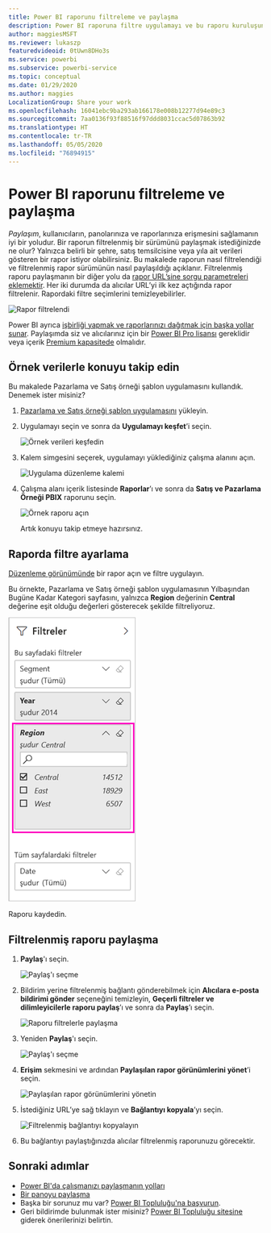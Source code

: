```yaml
---
title: Power BI raporunu filtreleme ve paylaşma
description: Power BI raporuna filtre uygulamayı ve bu raporu kuruluşunuzdaki iş arkadaşlarınızla paylaşmayı öğrenin.
author: maggiesMSFT
ms.reviewer: lukaszp
featuredvideoid: 0tUwn8DHo3s
ms.service: powerbi
ms.subservice: powerbi-service
ms.topic: conceptual
ms.date: 01/29/2020
ms.author: maggies
LocalizationGroup: Share your work
ms.openlocfilehash: 16041ebc9ba293ab166178e008b12277d94e89c3
ms.sourcegitcommit: 7aa0136f93f88516f97ddd8031ccac5d07863b92
ms.translationtype: HT
ms.contentlocale: tr-TR
ms.lasthandoff: 05/05/2020
ms.locfileid: "76894915"
---
```

# <a name="filter-and-share-a-power-bi-report"></a>Power BI raporunu filtreleme ve paylaşma
*Paylaşım*, kullanıcıların, panolarınıza ve raporlarınıza erişmesini sağlamanın iyi bir yoludur. Bir raporun filtrelenmiş bir sürümünü paylaşmak istediğinizde ne olur? Yalnızca belirli bir şehre, satış temsilcisine veya yıla ait verileri gösteren bir rapor istiyor olabilirsiniz. Bu makalede raporun nasıl filtrelendiği ve filtrelenmiş rapor sürümünün nasıl paylaşıldığı açıklanır. Filtrelenmiş raporu paylaşmanın bir diğer yolu da [rapor URL’sine sorgu parametreleri eklemektir](service-url-filters.md). Her iki durumda da alıcılar URL’yi ilk kez açtığında rapor filtrelenir. Rapordaki filtre seçimlerini temizleyebilirler.

![Rapor filtrelendi](media/service-share-reports/power-bi-share-filter-pane-report.png)

Power BI ayrıca [işbirliği yapmak ve raporlarınızı dağıtmak için başka yollar sunar](service-how-to-collaborate-distribute-dashboards-reports.md). Paylaşımda siz ve alıcılarınız için bir [Power BI Pro lisansı](service-features-license-type.md) gereklidir veya içerik [Premium kapasitede](service-premium-what-is.md) olmalıdır. 

## <a name="follow-along-with-sample-data"></a>Örnek verilerle konuyu takip edin

Bu makalede Pazarlama ve Satış örneği şablon uygulamasını kullandık. Denemek ister misiniz? 

1. [Pazarlama ve Satış örneği şablon uygulamasını](https://appsource.microsoft.com/product/power-bi/microsoft-retail-analysis-sample.salesandmarketingsample?tab=Overview) yükleyin.
2. Uygulamayı seçin ve sonra da **Uygulamayı keşfet**’i seçin.

   ![Örnek verileri keşfedin](media/service-share-reports/power-bi-sample-explore-data.png)

3. Kalem simgesini seçerek, uygulamayı yüklediğiniz çalışma alanını açın.

    ![Uygulama düzenleme kalemi](media/service-share-reports/power-bi-edit-pencil-app.png)

4. Çalışma alanı içerik listesinde **Raporlar**’ı ve sonra da **Satış ve Pazarlama Örneği PBIX** raporunu seçin.

    ![Örnek raporu açın](media/service-share-reports/power-bi-open-sample-report.png)

    Artık konuyu takip etmeye hazırsınız.

## <a name="set-a-filter-in-the-report"></a>Raporda filtre ayarlama

[Düzenleme görünümünde](consumer/end-user-reading-view.md) bir rapor açın ve filtre uygulayın.

Bu örnekte, Pazarlama ve Satış örneği şablon uygulamasının Yılbaşından Bugüne Kadar Kategori sayfasını, yalnızca **Region** değerinin **Central** değerine eşit olduğu değerleri gösterecek şekilde filtreliyoruz. 
 
![Rapor filtresi bölmesi](media/service-share-reports/power-bi-share-report-filter.png)

Raporu kaydedin.

## <a name="share-the-filtered-report"></a>Filtrelenmiş raporu paylaşma

1. **Paylaş**'ı seçin.

   ![Paylaş'ı seçme](media/service-share-reports/power-bi-share.png)

2. Bildirim yerine filtrelenmiş bağlantı gönderebilmek için **Alıcılara e-posta bildirimi gönder** seçeneğini temizleyin, **Geçerli filtreler ve dilimleyicilerle raporu paylaş**’ı ve sonra da **Paylaş**’ı seçin.

    ![Raporu filtrelerle paylaşma](media/service-share-reports/power-bi-share-with-filters.png)

4. Yeniden **Paylaş**'ı seçin.

   ![Paylaş'ı seçme](media/service-share-reports/power-bi-share.png)

5. **Erişim** sekmesini ve ardından **Paylaşılan rapor görünümlerini yönet**’i seçin.

    ![Paylaşılan rapor görünümlerini yönetin](media/service-share-reports/power-bi-manage-shared-report-views.png)

6. İstediğiniz URL’ye sağ tıklayın ve **Bağlantıyı kopyala**’yı seçin.

    ![Filtrelenmiş bağlantıyı kopyalayın](media/service-share-reports/power-bi-copy-filtered-link.png)

7. Bu bağlantıyı paylaştığınızda alıcılar filtrelenmiş raporunuzu görecektir. 


## <a name="next-steps"></a>Sonraki adımlar
* [Power BI'da çalışmanızı paylaşmanın yolları](service-how-to-collaborate-distribute-dashboards-reports.md)
* [Bir panoyu paylaşma](service-share-dashboards.md)
* Başka bir sorunuz mu var? [Power BI Topluluğu'na başvurun](https://community.powerbi.com/).
* Geri bildirimde bulunmak ister misiniz? [Power BI Topluluğu sitesine](https://community.powerbi.com/) giderek önerilerinizi belirtin.

